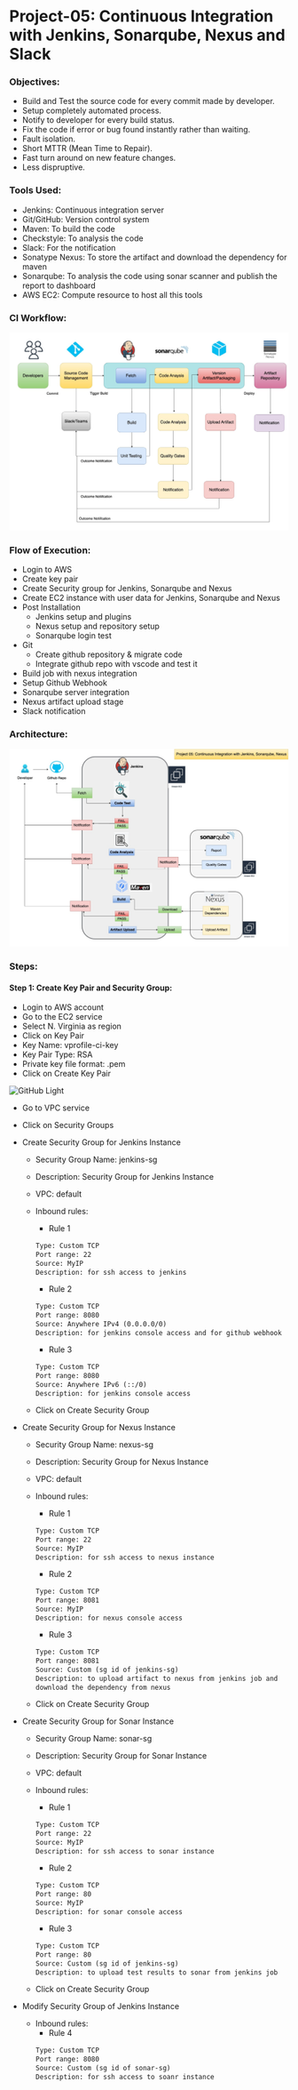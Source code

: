 # Project-05: Continuous Integration with Jenkins, Sonarqube, Nexus and Slack

### Objectives:

- Build and Test the source code for every commit made by developer. 
- Setup completely automated process.
- Notify to developer for every build status.
- Fix the code if error or bug found instantly rather than waiting.
- Fault isolation.
- Short MTTR (Mean Time to Repair).
- Fast turn around on new feature changes.
- Less dispruptive.

### Tools Used:

- Jenkins: Continuous integration server
- Git/GitHub: Version control system
- Maven: To build the code 
- Checkstyle: To analysis the code
- Slack: For the notification
- Sonatype Nexus: To store the artifact and download the dependency for maven 
- Sonarqube: To analysis the code using sonar scanner and publish the report to dashboard
- AWS EC2: Compute resource to host all this tools


### CI Workflow:

![GitHub Light](./snaps/ci_workflow_updated.jpg)

### Flow of Execution:

- Login to AWS
- Create key pair
- Create Security group for Jenkins, Sonarqube and Nexus
- Create EC2 instance with user data for Jenkins, Sonarqube and Nexus
- Post Installation
  - Jenkins setup and plugins
  - Nexus setup and repository setup 
  - Sonarqube login test
- Git
  - Create github repository & migrate code 
  - Integrate github repo with vscode and test it
- Build job with nexus integration 
- Setup Github Webhook
- Sonarqube server integration
- Nexus artifact upload stage
- Slack notification


### Architecture:

![GitHub Light](./snaps/pro-05-ci-architecture_updated.jpg)


### Steps:

#### Step 1: Create Key Pair and Security Group:

- Login to AWS account
- Go to the EC2 service
- Select N. Virginia as region
- Click on Key Pair
- Key Name: vprofile-ci-key
- Key Pair Type: RSA
- Private key file format: .pem 
- Click on Create Key Pair

![GitHub Light](./snaps/<>.jpg)

- Go to VPC service
- Click on Security Groups
- Create Security Group for Jenkins Instance
  - Security Group Name: jenkins-sg
  - Description: Security Group for Jenkins Instance
  - VPC: default 
  - Inbound rules: 
    - Rule 1
    ```
    Type: Custom TCP 
    Port range: 22
    Source: MyIP
    Description: for ssh access to jenkins 
    ```

    - Rule 2
    ```
    Type: Custom TCP 
    Port range: 8080
    Source: Anywhere IPv4 (0.0.0.0/0)
    Description: for jenkins console access and for github webhook
    ```

    - Rule 3
    ```
    Type: Custom TCP 
    Port range: 8080
    Source: Anywhere IPv6 (::/0)
    Description: for jenkins console access
    ```
  
  - Click on Create Security Group 

- Create Security Group for Nexus Instance
  - Security Group Name: nexus-sg
  - Description: Security Group for Nexus Instance
  - VPC: default 
  - Inbound rules: 
    - Rule 1
    ```
    Type: Custom TCP 
    Port range: 22
    Source: MyIP
    Description: for ssh access to nexus instance 
    ```

    - Rule 2
    ```
    Type: Custom TCP 
    Port range: 8081
    Source: MyIP
    Description: for nexus console access 
    ```

    - Rule 3
    ```
    Type: Custom TCP 
    Port range: 8081
    Source: Custom (sg id of jenkins-sg)
    Description: to upload artifact to nexus from jenkins job and download the dependency from nexus
    ```
  
  - Click on Create Security Group 

- Create Security Group for Sonar Instance
  - Security Group Name: sonar-sg
  - Description: Security Group for Sonar Instance
  - VPC: default 
  - Inbound rules: 
    - Rule 1
    ```
    Type: Custom TCP 
    Port range: 22
    Source: MyIP
    Description: for ssh access to sonar instance 
    ```

    - Rule 2
    ```
    Type: Custom TCP 
    Port range: 80
    Source: MyIP
    Description: for sonar console access 
    ```

    - Rule 3
    ```
    Type: Custom TCP 
    Port range: 80
    Source: Custom (sg id of jenkins-sg)
    Description: to upload test results to sonar from jenkins job 
    ```
  
  - Click on Create Security Group 

- Modify Security Group of Jenkins Instance
  - Inbound rules:
    - Rule 4
    ```
    Type: Custom TCP 
    Port range: 8080
    Source: Custom (sg id of sonar-sg)
    Description: for ssh access to soanr instance 
    ```